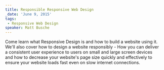 ```yaml
---
title: Responsible Responsive Web Design
_date: 'June 9, 2015'
tags:
 - Responsive Web Design
speaker: Matt Busche
---
```


Come learn what Responsive Design is and how to build a website using it. We'll
also cover how to design a website responsibly - How you can deliver a
consistent user experience to users on small and large screen devices and how
to decrease your website's page size quickly and effectively to ensure your
website loads fast even on slow internet connections.
